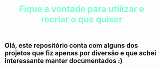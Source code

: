 <header><h1>Fique a vontade para utilizar e recriar o que quiser</h1></header>
<h2>Olá, este repositório conta com alguns dos projetos que fiz apenas por diversão e que achei interessante manter documentados :) </h2>

<style>
  h1 
  {
    color: aquamarine;
  }
</style>
